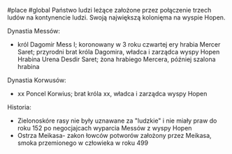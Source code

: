 #place #global 
Państwo ludzi leżące założone przez połączenie trzech ludów na kontynencie ludzi. Swoją największą kolonięma na wyspie Hopen.

Dynastia Messów:
- król Dagomir Mess I; koronowany w 3 roku czwartej ery
hrabia Mercer Saret; przyrodni brat króla Dagomira, władca i zarządca wyspy Hopen
Hrabina Urena Desdir Saret; żona hrabiego Mercera, później szalona hrabina


Dynastia Korwusów:
- xx
Poncel Korwius; brat króla xx, władca i zarządca wyspy Hopen

Historia:
- Zielonoskóre rasy nie były uznawane za "ludzkie" i nie miały praw do roku 152 po negocjajcach wyparcia Messów z wyspy Hopen
- Ostrza Meikasa- zakon łowców potworów założony przez Meikasa, smoka przemionego w człowieka w roku 499